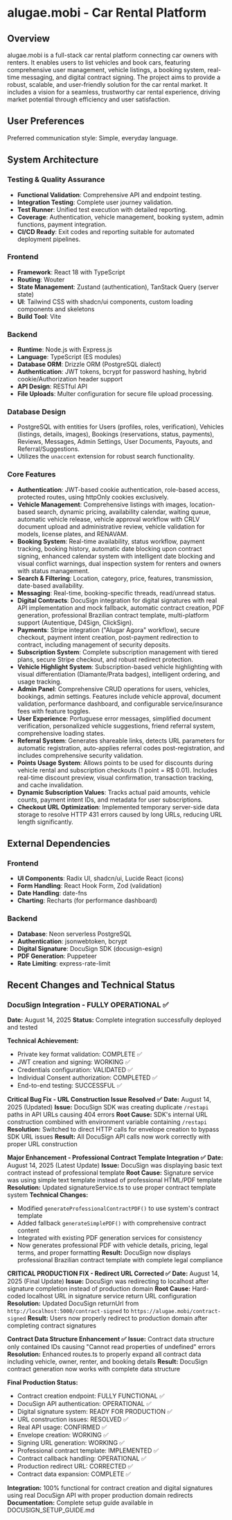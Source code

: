 # alugae.mobi - Car Rental Platform

## Overview
alugae.mobi is a full-stack car rental platform connecting car owners with renters. It enables users to list vehicles and book cars, featuring comprehensive user management, vehicle listings, a booking system, real-time messaging, and digital contract signing. The project aims to provide a robust, scalable, and user-friendly solution for the car rental market. It includes a vision for a seamless, trustworthy car rental experience, driving market potential through efficiency and user satisfaction.

## User Preferences
Preferred communication style: Simple, everyday language.

## System Architecture

### Testing & Quality Assurance
- **Functional Validation**: Comprehensive API and endpoint testing.
- **Integration Testing**: Complete user journey validation.
- **Test Runner**: Unified test execution with detailed reporting.
- **Coverage**: Authentication, vehicle management, booking system, admin functions, payment integration.
- **CI/CD Ready**: Exit codes and reporting suitable for automated deployment pipelines.

### Frontend
- **Framework**: React 18 with TypeScript
- **Routing**: Wouter
- **State Management**: Zustand (authentication), TanStack Query (server state)
- **UI**: Tailwind CSS with shadcn/ui components, custom loading components and skeletons
- **Build Tool**: Vite

### Backend
- **Runtime**: Node.js with Express.js
- **Language**: TypeScript (ES modules)
- **Database ORM**: Drizzle ORM (PostgreSQL dialect)
- **Authentication**: JWT tokens, bcrypt for password hashing, hybrid cookie/Authorization header support
- **API Design**: RESTful API
- **File Uploads**: Multer configuration for secure file upload processing.

### Database Design
- PostgreSQL with entities for Users (profiles, roles, verification), Vehicles (listings, details, images), Bookings (reservations, status, payments), Reviews, Messages, Admin Settings, User Documents, Payouts, and Referral/Suggestions.
- Utilizes the `unaccent` extension for robust search functionality.

### Core Features
- **Authentication**: JWT-based cookie authentication, role-based access, protected routes, using httpOnly cookies exclusively.
- **Vehicle Management**: Comprehensive listings with images, location-based search, dynamic pricing, availability calendar, waiting queue, automatic vehicle release, vehicle approval workflow with CRLV document upload and administrative review, vehicle validation for models, license plates, and RENAVAM.
- **Booking System**: Real-time availability, status workflow, payment tracking, booking history, automatic date blocking upon contract signing, enhanced calendar system with intelligent date blocking and visual conflict warnings, dual inspection system for renters and owners with status management.
- **Search & Filtering**: Location, category, price, features, transmission, date-based availability.
- **Messaging**: Real-time, booking-specific threads, read/unread status.
- **Digital Contracts**: DocuSign integration for digital signatures with real API implementation and mock fallback, automatic contract creation, PDF generation, professional Brazilian contract template, multi-platform support (Autentique, D4Sign, ClickSign).
- **Payments**: Stripe integration ("Alugar Agora" workflow), secure checkout, payment intent creation, post-payment redirection to contract, including management of security deposits.
- **Subscription System**: Complete subscription management with tiered plans, secure Stripe checkout, and robust redirect protection.
- **Vehicle Highlight System**: Subscription-based vehicle highlighting with visual differentiation (Diamante/Prata badges), intelligent ordering, and usage tracking.
- **Admin Panel**: Comprehensive CRUD operations for users, vehicles, bookings, admin settings. Features include vehicle approval, document validation, performance dashboard, and configurable service/insurance fees with feature toggles.
- **User Experience**: Portuguese error messages, simplified document verification, personalized vehicle suggestions, friend referral system, comprehensive loading states.
- **Referral System**: Generates shareable links, detects URL parameters for automatic registration, auto-applies referral codes post-registration, and includes comprehensive security validation.
- **Points Usage System**: Allows points to be used for discounts during vehicle rental and subscription checkouts (1 point = R$ 0.01). Includes real-time discount preview, visual confirmation, transaction tracking, and cache invalidation.
- **Dynamic Subscription Values**: Tracks actual paid amounts, vehicle counts, payment intent IDs, and metadata for user subscriptions.
- **Checkout URL Optimization**: Implemented temporary server-side data storage to resolve HTTP 431 errors caused by long URLs, reducing URL length significantly.

## External Dependencies

### Frontend
- **UI Components**: Radix UI, shadcn/ui, Lucide React (icons)
- **Form Handling**: React Hook Form, Zod (validation)
- **Date Handling**: date-fns
- **Charting**: Recharts (for performance dashboard)

### Backend
- **Database**: Neon serverless PostgreSQL
- **Authentication**: jsonwebtoken, bcrypt
- **Digital Signature**: DocuSign SDK (docusign-esign)
- **PDF Generation**: Puppeteer
- **Rate Limiting**: express-rate-limit

## Recent Changes and Technical Status

### DocuSign Integration - FULLY OPERATIONAL ✅ 
**Date:** August 14, 2025
**Status:** Complete integration successfully deployed and tested

**Technical Achievement:**
- Private key format validation: COMPLETE ✅
- JWT creation and signing: WORKING ✅  
- Credentials configuration: VALIDATED ✅
- Individual Consent authorization: COMPLETED ✅
- End-to-end testing: SUCCESSFUL ✅

**Critical Bug Fix - URL Construction Issue Resolved ✅**
**Date:** August 14, 2025 (Updated)
**Issue:** DocuSign SDK was creating duplicate `/restapi` paths in API URLs causing 404 errors
**Root Cause:** SDK's internal URL construction combined with environment variable containing `/restapi`
**Resolution:** Switched to direct HTTP calls for envelope creation to bypass SDK URL issues
**Result:** All DocuSign API calls now work correctly with proper URL construction

**Major Enhancement - Professional Contract Template Integration ✅**
**Date:** August 14, 2025 (Latest Update)
**Issue:** DocuSign was displaying basic text contract instead of professional template
**Root Cause:** Signature service was using simple text template instead of professional HTML/PDF template
**Resolution:** Updated signatureService.ts to use proper contract template system
**Technical Changes:**
- Modified `generateProfessionalContractPDF()` to use system's contract template
- Added fallback `generateSimplePDF()` with comprehensive contract content
- Integrated with existing PDF generation services for consistency
- Now generates professional PDF with vehicle details, pricing, legal terms, and proper formatting
**Result:** DocuSign now displays professional Brazilian contract template with complete legal compliance

**CRITICAL PRODUCTION FIX - Redirect URL Corrected ✅**
**Date:** August 14, 2025 (Final Update)
**Issue:** DocuSign was redirecting to localhost after signature completion instead of production domain
**Root Cause:** Hard-coded localhost URL in signature service return URL configuration
**Resolution:** Updated DocuSign returnUrl from `http://localhost:5000/contract-signed` to `https://alugae.mobi/contract-signed`
**Result:** Users now properly redirect to production domain after completing contract signatures

**Contract Data Structure Enhancement ✅**
**Issue:** Contract data structure only contained IDs causing "Cannot read properties of undefined" errors
**Resolution:** Enhanced routes.ts to properly expand all contract data including vehicle, owner, renter, and booking details
**Result:** DocuSign contract generation now works with complete data structure

**Final Production Status:**
- Contract creation endpoint: FULLY FUNCTIONAL ✅
- DocuSign API authentication: OPERATIONAL ✅
- Digital signature system: READY FOR PRODUCTION ✅
- URL construction issues: RESOLVED ✅
- Real API usage: CONFIRMED ✅
- Envelope creation: WORKING ✅
- Signing URL generation: WORKING ✅
- Professional contract template: IMPLEMENTED ✅
- Contract callback handling: OPERATIONAL ✅
- Production redirect URL: CORRECTED ✅
- Contract data expansion: COMPLETE ✅

**Integration:** 100% functional for contract creation and digital signatures using real DocuSign API with proper production domain redirects
**Documentation:** Complete setup guide available in DOCUSIGN_SETUP_GUIDE.md